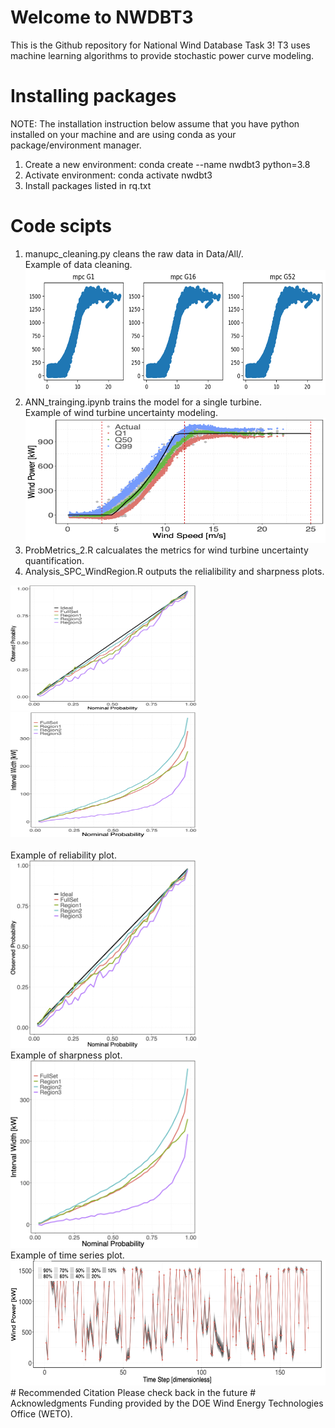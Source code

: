 # Welcome to NWDBT3
This is the Github repository for National Wind Database Task 3! T3 uses machine learning algorithms to provide stochastic power curve modeling.
# Installing packages
NOTE: The installation instruction below assume that you have python installed on your machine and are using conda as your package/environment manager.
1. Create a new environment: conda create --name nwdbt3 python=3.8  
2. Activate environment: conda activate nwdbt3  
3. Install packages listed in rq.txt
# Code scipts
1. manupc_cleaning.py cleans the raw data in Data/All/.<br>
   Example of data cleaning.<br>
   <img src="/images/data_clean.png" width="600" height="200" alt="Alt text">
3. ANN_trainging.ipynb trains the model for a single turbine.<br>
   Example of wind turbine uncertainty modeling.<br>
   <img src="/images/modeling_results.png" width="600" height="200" alt="Alt text">
5. ProbMetrics_2.R calcualates the metrics for wind turbine uncertainty quantification.
6. Analysis_SPC_WindRegion.R outputs the relialibility and sharpness plots.<br>
<div>
  <img src="/images/reliability.png" width="300" height="200" alt="Example of reliability plot.">
  <img src="/images/sharpness.png" width="300" height="200" alt="Example of sharpness plot.">
</div><br>
   Example of reliability plot.<br>
   <img src="/images/reliability.png" width="300" height="300" alt="Alt text"><br>
   Example of sharpness plot.<br>
   <img src="/images/sharpness.png" width="300" height="300" alt="Alt text"><br>
   Example of time series plot.<br>
   <img src="/images/TS.png" width="600" height="200" alt="Alt text">
# Recommended Citation
Please check back in the future
# Acknowledgments
Funding provided by the DOE Wind Energy Technologies Office (WETO).
